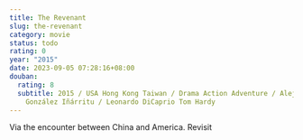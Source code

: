 ```yaml
---
title: The Revenant
slug: the-revenant
category: movie
status: todo
rating: 0
year: "2015"
date: 2023-09-05 07:28:16+08:00
douban:
  rating: 8
  subtitle: 2015 / USA Hong Kong Taiwan / Drama Action Adventure / Alejandro
    González Iñárritu / Leonardo DiCaprio Tom Hardy
---
```


Via the encounter between China and America. Revisit
